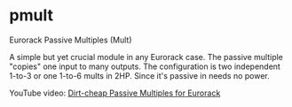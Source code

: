 # pmult
Eurorack Passive Multiples (Mult)

A simple but yet crucial module in any Eurorack case. The passive multiple "copies" one input to many outputs.
The configuration is two independent 1-to-3 or one 1-to-6 mults in 2HP. Since it's passive in needs no power.

YouTube video:
[Dirt-cheap Passive Multiples for Eurorack](https://youtu.be/mRP7qRoAo7c)

